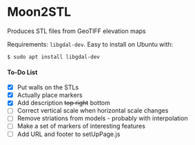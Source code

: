 # Moon2STL
Produces STL files from GeoTIFF elevation maps

Requirements: `libgdal-dev`. Easy to install on Ubuntu with:
```
$ sudo apt install libgdal-dev
```

#### To-Do List

- [x] Put walls on the STLs
- [x] Actually place markers
- [x] Add description ~~top right~~ bottom
- [ ] Correct vertical scale when horizontal scale changes
- [ ] Remove striations from models - probably with interpolation
- [ ] Make a set of markers of interesting features
- [ ] Add URL and footer to setUpPage.js

